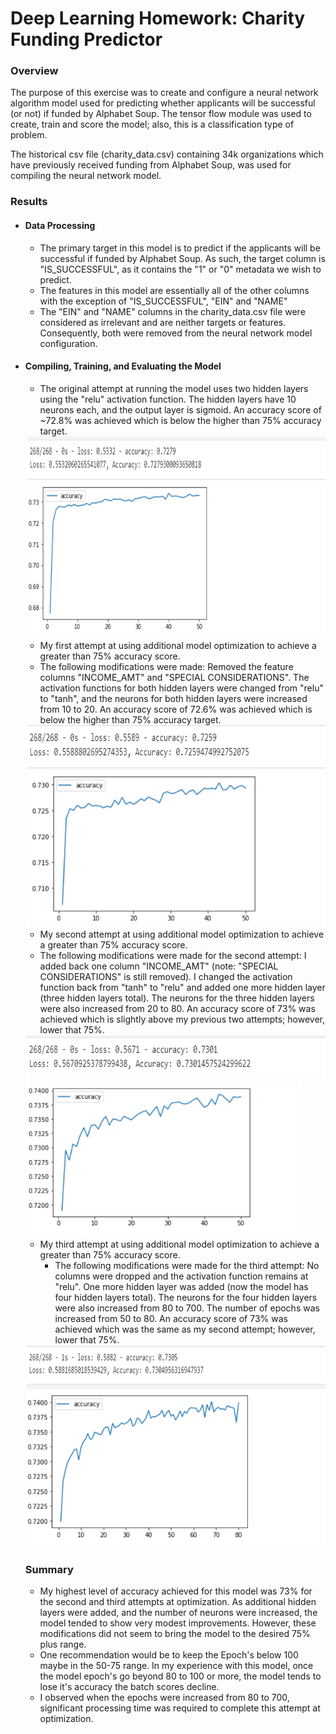# Deep Learning Homework: Charity Funding Predictor



### Overview

The purpose of this exercise was to create and configure a neural network algorithm model used for predicting whether applicants will be successful (or not) if funded by Alphabet Soup.  The tensor flow module was used to create, train and score the model; also, this is a classification type of problem.    

The historical csv file (charity_data.csv) containing 34k organizations which have previously received funding from Alphabet Soup, was used for compiling the neural network model.   

### Results

- #### Data Processing

  - The primary target in this model is to predict if the applicants will be successful if funded by Alphabet Soup.   As such, the target column is "IS_SUCCESSFUL", as it contains the "1" or "0" metadata we wish to predict.   
  - The features in this model are essentially all of the other columns with the exception of "IS_SUCCESSFUL", "EIN" and "NAME"
  - The "EIN" and "NAME" columns in the charity_data.csv file were considered as irrelevant and are neither targets or features.  Consequently,  both were removed from the neural network model configuration.     

- #### Compiling, Training, and Evaluating the Model

  - The original attempt at running the model uses two hidden layers using the "relu" activation function.  The hidden layers have 10 neurons  each, and the  output layer is sigmoid.   An accuracy score of ~72.8% was achieved which is below the higher than 75% accuracy target.  

  <img src="images/AlphabetSoupCharity_Accuracy_Score.PNG" height="70">

  

  <img src="images/AlphabetSoupCharity_Accuracy_Chart.PNG" height="250">

  -  My first attempt at using additional model optimization to achieve a greater than 75% accuracy score.  
    - The following modifications were made:  Removed the feature columns "INCOME_AMT" and "SPECIAL CONSIDERATIONS".  The activation functions for both hidden layers were changed from  "relu" to "tanh", and the neurons for both hidden layers were increased from 10 to 20.    An accuracy score of  72.6% was achieved which is below the higher than 75% accuracy target.  

  <img src="images/AlphabetSoupCharity_Accuracy_Score_first_attempt.PNG" height="70">

  <img src="images/AlphabetSoupCharity_Accuracy_Chart_first_attempt.PNG" height="250">

  

  -  My second attempt at using additional model optimization to achieve a greater than 75% accuracy score.  
    - The following modifications were made for the second attempt:  I added back one column "INCOME_AMT" (note: "SPECIAL CONSIDERATIONS" is still removed).  I changed the activation function back from "tanh" to "relu" and added one more hidden layer (three hidden layers total).   The neurons for the three hidden layers were also increased from 20 to 80.  An accuracy score of 73% was achieved which is slightly above my previous two attempts; however, lower that 75%.  

  <img src="images/AlphabetSoupCharity_Accuracy_Score_second_attempt.PNG" height="70">

  <img src="images/AlphabetSoupCharity_Accuracy_Chart_second_attempt.PNG" height="250">

  

  - My third attempt at using additional model optimization to achieve a greater than 75% accuracy score.  
    - The following modifications were made for the third attempt:  No columns were dropped and the activation function remains at "relu".   One more hidden layer was added (now the model has four hidden layers total).   The neurons for the four hidden layers were also increased from 80 to 700.   The number of epochs was increased from 50 to 80.   An accuracy score of 73% was achieved which  was the same as my second attempt; however, lower that 75%.  

  <img src="images/AlphabetSoupCharity_Accuracy_Score_third_attempt.PNG" height="70">

  <img src="images/AlphabetSoupCharity_Accuracy_Chart_third_attempt.PNG" height="250">

  

  ### Summary

  - My highest level of accuracy achieved for this model was 73% for the second and third attempts at optimization.  As additional hidden layers were added, and the number of neurons were increased, the model tended to show very modest improvements.   However, these modifications did not seem to bring the model to the desired 75% plus range.  
  - One recommendation would be to keep the Epoch's below 100 maybe in the 50-75 range.  In my experience with this model, once the model epoch's go beyond 80 to 100 or more, the model tends to lose it's accuracy the batch scores decline.  
  - I observed when the epochs were increased from 80 to 700,  significant processing time was required to complete this attempt at optimization.    

